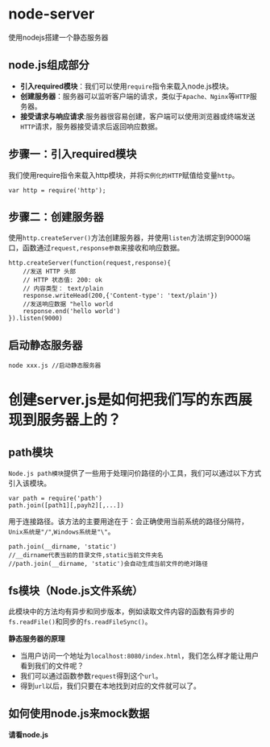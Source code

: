 # node-server
使用nodejs搭建一个静态服务器

## node.js组成部分

- **引入required模块**：我们可以使用`require`指令来载入node.js模块。
- **创建服务器**：服务器可以监听客户端的请求，类似于`Apache、Nginx`等`HTTP`服务器。
- **接受请求与响应请求**:服务器很容易创建，客户端可以使用浏览器或终端发送`HTTP`请求，服务器接受请求后返回响应数据。

## 步骤一：引入required模块

我们使用require指令来载入http模块，并将`实例化的HTTP`赋值给变量`http`。
```
var http = require('http');
```

## 步骤二：创建服务器

使用`http.createServer()`方法创建服务器，并使用`listen`方法绑定到9000端口，函数通过`request,response参数`来接收和响应数据。
```
http.createServer(function(request,response){
    //发送 HTTP 头部
    // HTTP 状态值: 200: ok
    // 内容类型： text/plain
    response.writeHead(200,{'Content-type': 'text/plain'})
    //发送响应数据 "hello world
    response.end('hello world')
}).listen(9000)
```

## 启动静态服务器

```
node xxx.js //启动静态服务器
```

# 创建server.js是如何把我们写的东西展现到服务器上的？

## path模块

`Node.js path模块`提供了一些用于处理问价路径的小工具，我们可以通过以下方式引入该模块。
```
var path = require('path')
path.join([path1][,payh2][,...])
```
用于连接路径。该方法的主要用途在于：会正确使用当前系统的路径分隔符，`Unix系统是"/"`,`Windows系统是"\"`。
```
path.join(__dirname, 'static')
//__dirname代表当前的目录文件,static当前文件夹名
//path.join(__dirname, 'static')会自动生成当前文件的绝对路径
```

## fs模块（Node.js文件系统）

此模块中的方法均有异步和同步版本，例如读取文件内容的函数有异步的`fs.readFile()`和同步的`fs.readFileSync()`。

**静态服务器的原理**
- 当用户访问一个地址为`localhost:8080/index.html`，我们怎么样才能让用户看到我们的文件呢？
- 我们可以通过函数参数`request`得到这个`url`。
- 得到`url`以后，我们只要在本地找到对应的文件就可以了。


## 如何使用node.js来mock数据

**请看node.js**


































































